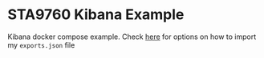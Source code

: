 # STA9760 Kibana Example

Kibana docker compose example. Check [here](https://support.logz.io/hc/en-us/articles/210207225-How-can-I-export-import-Dashboards-Searches-and-Visualizations-from-my-own-Kibana-) for options on how to import my `exports.json` file
